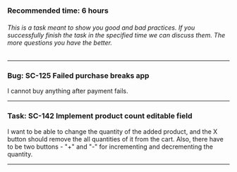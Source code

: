 ### Recommended time: 6 hours

###### This is a task meant to show you good and bad practices. If you successfully finish the task in the specified time we can discuss them. The more questions you have the better.

---

### Bug: SC-125 Failed purchase breaks app
I cannot buy anything after payment fails.

---

### Task: SC-142 Implement product count editable field
I want to be able to change the quantity of the added product, and the X button should remove the all quantities of it from the cart. Also, there have to be two buttons - "+" and "-" for incrementing and decrementing the quantity.

---
